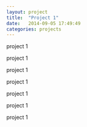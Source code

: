 ```yaml
---
layout: project
title:  "Project 1"
date:   2014-09-05 17:49:49
categories: projects
---
```


project 1

project 1

project 1

project 1

project 1

project 1

project 1

